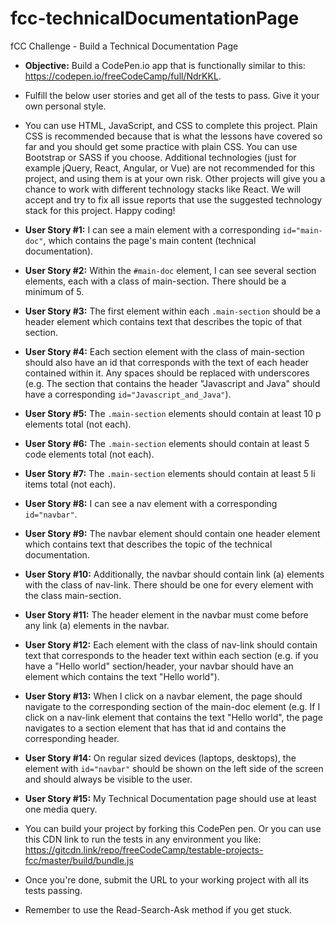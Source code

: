 # fcc-technicalDocumentationPage
fCC Challenge - Build a Technical Documentation Page

- **Objective:** Build a CodePen.io app that is functionally similar to this: https://codepen.io/freeCodeCamp/full/NdrKKL.

- Fulfill the below user stories and get all of the tests to pass. Give it your own personal style.

- You can use HTML, JavaScript, and CSS to complete this project. Plain CSS is recommended because that is what the lessons have covered so far and you should get some practice with plain CSS. You can use Bootstrap or SASS if you choose. Additional technologies (just for example jQuery, React, Angular, or Vue) are not recommended for this project, and using them is at your own risk. Other projects will give you a chance to work with different technology stacks like React. We will accept and try to fix all issue reports that use the suggested technology stack for this project. Happy coding!

- **User Story #1:** I can see a main element with a corresponding `id="main-doc"`, which contains the page's main content (technical documentation).

- **User Story #2:** Within the `#main-doc` element, I can see several section elements, each with a class of main-section. There should be a minimum of 5.

- **User Story #3:** The first element within each `.main-section` should be a header element which contains text that describes the topic of that section.

- **User Story #4:** Each section element with the class of main-section should also have an id that corresponds with the text of each header contained within it. Any spaces should be replaced with underscores (e.g. The section that contains the header "Javascript and Java" should have a corresponding `id="Javascript_and_Java"`).

- **User Story #5:** The `.main-section` elements should contain at least 10 p elements total (not each).

- **User Story #6:** The `.main-section` elements should contain at least 5 code elements total (not each).

- **User Story #7:** The `.main-section` elements should contain at least 5 li items total (not each).

- **User Story #8:** I can see a nav element with a corresponding `id="navbar"`.

- **User Story #9:** The navbar element should contain one header element which contains text that describes the topic of the technical documentation.

- **User Story #10:** Additionally, the navbar should contain link (a) elements with the class of nav-link. There should be one for every element with the class main-section.

- **User Story #11:** The header element in the navbar must come before any link (a) elements in the navbar.

- **User Story #12:** Each element with the class of nav-link should contain text that corresponds to the header text within each section (e.g. if you have a "Hello world" section/header, your navbar should have an element which contains the text "Hello world").

- **User Story #13:** When I click on a navbar element, the page should navigate to the corresponding section of the main-doc element (e.g. If I click on a nav-link element that contains the text "Hello world", the page navigates to a section element that has that id and contains the corresponding header.

- **User Story #14:** On regular sized devices (laptops, desktops), the element with `id="navbar"` should be shown on the left side of the screen and should always be visible to the user.

- **User Story #15:** My Technical Documentation page should use at least one media query.

- You can build your project by forking this CodePen pen. Or you can use this CDN link to run the tests in any environment you like: https://gitcdn.link/repo/freeCodeCamp/testable-projects-fcc/master/build/bundle.js

- Once you're done, submit the URL to your working project with all its tests passing.

- Remember to use the Read-Search-Ask method if you get stuck.
